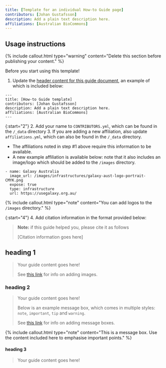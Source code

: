 ```yaml
---
title: [Template for an individual How-to Guide page]
contributors: [Johan Gustafsson]
description: Add a plain text description here.
affiliations: [Australian BioCommons]
---
```


## Usage instructions

{% include callout.html type="warning" content="Delete this section before publishing your content." %}

Before you start using this template!

1. Update the [header content for this guide document](/docs/guide_template.md), an example of which is included below:

```
---
title: [How-to Guide template]
contributors: [Johan Gustafsson]
description: Add a plain text description here.
affiliations: [Australian BioCommons]
---   
```

{:start="2"}
2. Add your name to `CONTRIBUTORS.yml`, which can be found in the `/_data` directory
3. If you are adding a new affiliation, also update `affiliations.yml`, which can also be found in the `/_data` directory. 
   - The affiliations noted in step #1 above require this information to be available. 
   - A new example affiliation is available below: note that it also includes an image/logo which should be added to the `/images` directory.

```
- name: Galaxy Australia
  image_url: /images/infrastructures/galaxy-aust-logo-portrait-CMYK.png
  expose: true
  type: infrastructure
  url: https://usegalaxy.org.au/
```

{% include callout.html type="note" content="You can add logos to the `/images` directory." %} 

{:start="4"}
4. Add citation information in the format provided below:

> **Note:** if this guide helped you, please cite it as follows
>
> [Citation information goes here]


## heading 1

> Your guide content goes here!
>
> See [this link](https://elixir-belgium.github.io/elixir-toolkit-theme/markdown_cheat_sheet#images) for info on adding images.

### heading 2

> Your guide content goes here!
>
> Below is an example message box, which comes in multiple styles: `note`, `important`, `tip` and `warning`.
>
> See [this link](https://elixir-belgium.github.io/elixir-toolkit-theme/markdown_cheat_sheet#message-boxes) for info on adding message boxes.

{% include callout.html type="note" content="This is a message box. Use the content included here to emphasise important points." %}

#### heading 3

> Your guide content goes here!
